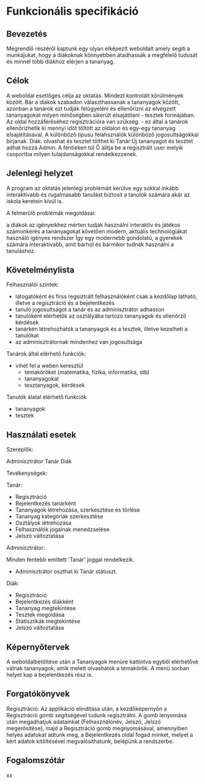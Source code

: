 # Funkcionális specifikáció

## Bevezetés
 Megrendlő részéről kaptunk egy olyan elképezlt weboldalt amely segíti a munkájukat, hogy a diákoknak könnyebben átadhassák a megfelelő tudusát és minnél több diákhoz elérjen a tananyag.

## Célok
A weboldal esetlőges célja az oktatás.
Mindezt kontrolált körülmények között. Bár a diákok szabadon választhassanak a tananyagok között, azonban a tanárok ezt tudják felügyeléni és ellenőrizni az elvégzett tananyagokat
milyen minőségben sikerült elsajátítani - tesztek formájában.
Az oldal hozzáféréséhez regisztrációra van szükség. - ez által a tanárok ellenőrizhetik ki mennyi időt töltött az oldalon és egy-egy tananyag elsajátításával.
A különböző tipusu felahsználók különböző jogosultságokkal bírjanak.
Diák: olvashat és tesztet tölthet ki
Tanár:Új tananyagot és tesztet adhat hozzá
Admin: A fentieken túl Ő álítja be a regisztrált user melyik csoportba milyen tulajdonságokkal rendelkezzenek.

## Jelenlegi helyzet

A program az oktatás jelenlegi problémáit kerülve egy sokkal inkább interaktívabb és rugalmasabb tanulást biztosít a tanulók számára akár az iskola keretein kívül is.

A felmerülő problémák megoldásai:

a diákok az igényeikhez mérten tudják használni
interaktív és játékos számonkérés a tananyagokat követően
modern, aktuális technológiákat használó igényes rendszer
Így egy modernebb gondolatú, a gyerekek számára interaktívabb, amit bárhol és bármikor tudnak használni a tanuláshoz.

## Követelménylista

Felhasználói szintek:
- látogatóként és firss regsiztrált felhasználóként csak a kezdőlap látható, illetve a regisztráció és a bejelentkezés
- tanuló jogosultságot a tanár és az adminisztrátor adhasson
- tanulóként elérhetők az osztályába tartozó tananyagok és ellenőrző kérdések
- tanárkén létrehozhatók a tananyagok és a tesztek, illetve kezelheti a tanulókat
- az adminisztrátornak mindenhez van jogosultsága
  
Tanárok által elérhető funkciók:
  - vihet fel a weben keresztül
      - témaköröket (matematika, fizika, informatika, stb)
      - tananyagokat
      - tesztanyagok, kérdések

Tanulók álatal elérhető funkciók
  - tananyagok
  - tesztek


## Használati esetek

Szereplők:

 Adminisztrátor
 Tanár
 Diák

Tevékenységek:

Tanár:
- Regisztráció
- Bejelentkezés tanárként
- Tananyagok létrehozása, szerkesztése és törlése
- Tananyag kategóriák szerkesztése
- Osztályok létrehozása
- Felhasználók jogainak menedzselése
- Jelszó változtatása

Adminisztrátor:


Minden fentebb említett 'Tanár' joggal rendelkezik.
 - Adminisztrátor oszthat ki Tanár státuszt.

Diák:
 - Regisztráció
 - Bejelentkezés diákként
 - Tananyag megtekintése
 - Tesztek megoldása
 - Statisztikák megtekintése
 - Jelszó változtatása

## Képernyőtervek

A weboldalbetöltése után a Tananyagok menüre kattintva egyből elérhetővé válnak tananyagok, amik melett olvashatók a témakörök.
A menü sorban helyet kap a bejelentkezés rész is. 

## Forgatókönyvek
Regisztráció: Az applikáció elindítása után, a kezdőképernyőn a Regisztráció gomb segítségével tudunk regisztrálni.
A gomb lenyomása után megadhatjuk adatainkat (Felhasználónév, Jelszó, Jelszó megerősítése), majd a Regisztráció gomb megnyomásával, amennyiben helyes adatokat adtunk meg,
a Bejelentkezés oldal fogad minket, melyet a kért adatok kitöltésével megvalósíthatunk,  belépünk a rendszerbe.


## Fogalomszótár
xx
